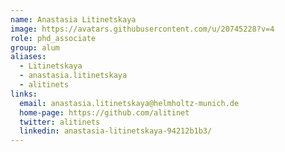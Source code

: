 ```yaml
---
name: Anastasia Litinetskaya
image: https://avatars.githubusercontent.com/u/20745228?v=4
role: phd_associate
group: alum
aliases:
  - Litinetskaya
  - anastasia.litinetskaya
  - alitinets
links:
  email: anastasia.litinetskaya@helmholtz-munich.de
  home-page: https://github.com/alitinet
  twitter: alitinets
  linkedin: anastasia-litinetskaya-94212b1b3/
---
```

